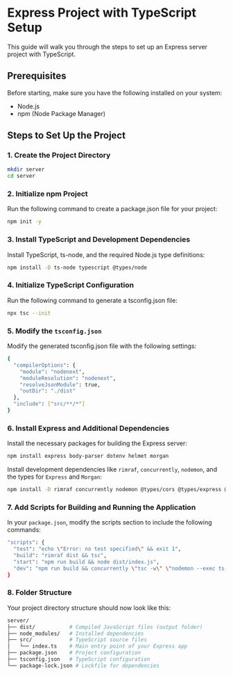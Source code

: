 # Express Project with TypeScript Setup

This guide will walk you through the steps to set up an Express server project with TypeScript.

## Prerequisites

Before starting, make sure you have the following installed on your system:

-   Node.js
-   npm (Node Package Manager)

## Steps to Set Up the Project

### 1. Create the Project Directory

```bash
mkdir server
cd server
```

### 2. Initialize npm Project

Run the following command to create a package.json file for your project:

```bash
npm init -y
```

### 3. Install TypeScript and Development Dependencies

Install TypeScript, ts-node, and the required Node.js type definitions:

```bash
npm install -D ts-node typescript @types/node
```

### 4. Initialize TypeScript Configuration

Run the following command to generate a tsconfig.json file:

```bash
npx tsc --init
```

### 5. Modify the `tsconfig.json`

Modify the generated tsconfig.json file with the following settings:

```bash
{
  "compilerOptions": {
    "module": "nodenext",
    "moduleResolution": "nodenext",
    "resolveJsonModule": true,
    "outDir": "./dist"
  },
  "include": ["src/**/*"]
}
```

### 6. Install Express and Additional Dependencies

Install the necessary packages for building the Express server:

```bash
npm install express body-parser dotenv helmet morgan
```

Install development dependencies like `rimraf`, `concurrently`, `nodemon`, and the types for `Express` and `Morgan`:

```bash
npm install -D rimraf concurrently nodemon @types/cors @types/express @types/morgan @types/node
```

### 7. Add Scripts for Building and Running the Application

In your `package.json`, modify the scripts section to include the following commands:

```bash
"scripts": {
  "test": "echo \"Error: no test specified\" && exit 1",
  "build": "rimraf dist && tsc",
  "start": "npm run build && node dist/index.js",
  "dev": "npm run build && concurrently \"tsc -w\" \"nodemon --exec ts-node src/index.ts\""
}
```

### 8. Folder Structure

Your project directory structure should now look like this:

```bash
server/
├── dist/           # Compiled JavaScript files (output folder)
├── node_modules/   # Installed dependencies
├── src/            # TypeScript source files
│   └── index.ts    # Main entry point of your Express app
├── package.json    # Project configuration
├── tsconfig.json   # TypeScript configuration
└── package-lock.json # Lockfile for dependencies
```
